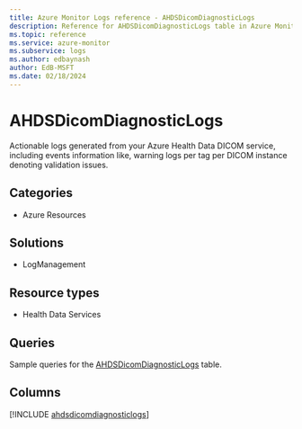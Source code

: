 ```yaml
---
title: Azure Monitor Logs reference - AHDSDicomDiagnosticLogs
description: Reference for AHDSDicomDiagnosticLogs table in Azure Monitor Logs.
ms.topic: reference
ms.service: azure-monitor
ms.subservice: logs
ms.author: edbaynash
author: EdB-MSFT
ms.date: 02/18/2024
---
```


# AHDSDicomDiagnosticLogs

Actionable logs generated from your Azure Health Data DICOM service, including events information like, warning logs per tag per DICOM instance denoting validation issues.


## Categories

- Azure Resources

## Solutions

- LogManagement

## Resource types

- Health Data Services

## Queries

 Sample queries for the [AHDSDicomDiagnosticLogs](../queries/ahdsdicomdiagnosticlogs.md) table.


## Columns
  
[!INCLUDE [ahdsdicomdiagnosticlogs](.././tables/includes/ahdsdicomdiagnosticlogs-include.md)]

